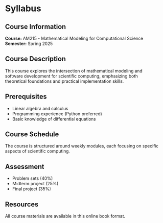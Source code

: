 # Syllabus

## Course Information

**Course:** AM215 - Mathematical Modeling for Computational Science\
**Semester:** Spring 2025  

## Course Description

This course explores the intersection of mathematical modeling and software development for scientific computing, emphasizing both theoretical foundations and practical implementation skills.

## Prerequisites

- Linear algebra and calculus
- Programming experience (Python preferred)
- Basic knowledge of differential equations

## Course Schedule

The course is structured around weekly modules, each focusing on specific aspects of scientific computing.

## Assessment

- Problem sets (40%)
- Midterm project (25%)
- Final project (35%)

## Resources

All course materials are available in this online book format.
